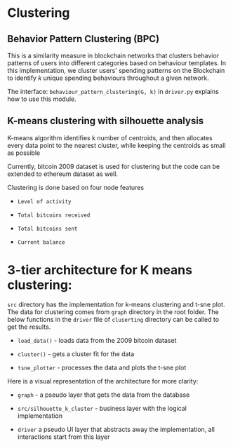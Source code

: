 # Clustering

## Behavior Pattern Clustering (BPC)
This is a similarity measure in blockchain networks that clusters behavior patterns of users into different categories 
based on behaviour templates. In this implementation, we cluster users' spending patterns on the Blockchain to identify
*k* unique spending behaviours throughout a given network.

The interface:
```behaviour_pattern_clustering(G, k)```  in ```driver.py``` explains how to use this module. 

## K-means clustering with silhouette analysis

K-means algorithm identifies k number of centroids, 
and then allocates every data point to the nearest 
cluster, while keeping the centroids as small as possible

Currently, bitcoin 2009 dataset is used for clustering but the code
can be extended to ethereum dataset as well. 

Clustering is done based on four node features
- `Level of activity `

- `Total bitcoins received`

- `Total bitcoins sent`

- `Current balance`


# 3-tier architecture for K means clustering:

`src` directory has the implementation for k-means clustering
and t-sne plot. The data for clustering comes from `graph` 
directory in the root folder. The below functions in the `driver` file of `cluserting` directory
can be called to get the results.

- `load_data()` - loads data from the 2009 bitcoin dataset

- `cluster()` - gets a cluster fit for the data

- `tsne_plotter` - processes the data and plots the t-sne plot



Here is a visual representation of the architecture for more clarity:

- `graph` - a pseudo layer that gets the data from the database

- `src/silhouette_k_cluster` - business layer with the logical implementation
    
- `driver` a pseudo UI layer that abstracts away the implementation, all interactions start from this layer
